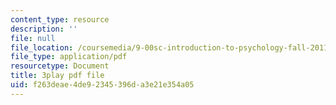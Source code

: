 ```yaml
---
content_type: resource
description: ''
file: null
file_location: /coursemedia/9-00sc-introduction-to-psychology-fall-2011/f263deae4de92345396da3e21e354a05_v4ur5mna060.pdf
file_type: application/pdf
resourcetype: Document
title: 3play pdf file
uid: f263deae-4de9-2345-396d-a3e21e354a05
---
```

